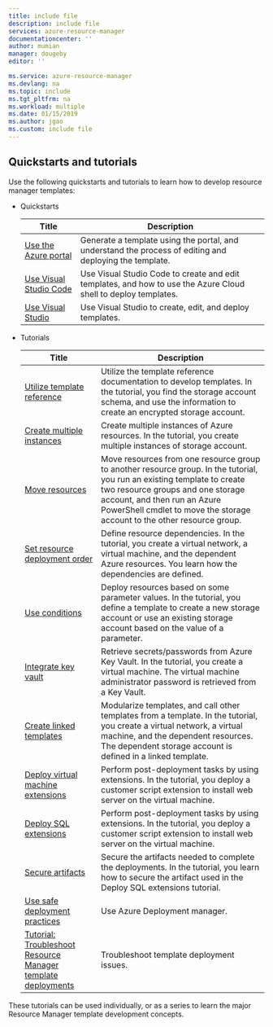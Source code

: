 ```yaml
---
title: include file
description: include file
services: azure-resource-manager
documentationcenter: ''
author: mumian
manager: dougeby
editor: ''

ms.service: azure-resource-manager
ms.devlang: na
ms.topic: include
ms.tgt_pltfrm: na
ms.workload: multiple
ms.date: 01/15/2019
ms.author: jgao
ms.custom: include file 
---
```


## Quickstarts and tutorials

Use the following quickstarts and tutorials to learn how to develop resource manager templates:

- Quickstarts

    |Title|Description|
    |------|-----|
    |[Use the Azure portal](../articles/azure-resource-manager/resource-manager-quickstart-create-templates-use-the-portal.md)|Generate a template using the portal, and understand the process of editing and deploying the template.|
    |[Use Visual Studio Code](../articles/azure-resource-manager/resource-manager-quickstart-create-templates-use-visual-studio-code.md)|Use Visual Studio Code to create and edit templates, and how to use the Azure Cloud shell to deploy templates.|
    |[Use Visual Studio](../articles/azure-resource-manager/vs-azure-tools-resource-groups-deployment-projects-create-deploy.md)|Use Visual Studio to create, edit, and deploy templates.|

- Tutorials

    |Title|Description|
    |------|-----|
    |[Utilize template reference](../articles/azure-resource-manager/resource-manager-tutorial-create-encrypted-storage-accounts.md)|Utilize the template reference documentation to develop templates. In the tutorial, you find the storage account schema, and use the information to create an encrypted storage account.|
    |[Create multiple instances](../articles/azure-resource-manager/resource-manager-tutorial-create-multiple-instances.md)|Create multiple instances of Azure resources. In the tutorial, you create multiple instances of storage account.|
    |[Move resources](../articles/azure-resource-manager/resource-manager-tutorial-move-resources.md)|Move resources from one resource group to another resource group. In the tutorial, you run an existing template to create two resource groups and one storage account, and then run an Azure PowerShell cmdlet to move the storage account to the other resource group.|
    |[Set resource deployment order](../articles/azure-resource-manager/resource-manager-tutorial-create-templates-with-dependent-resources.md)|Define resource dependencies. In the tutorial, you create a virtual network, a virtual machine, and the dependent Azure resources. You learn how the dependencies are defined.|
    |[Use conditions](../articles/azure-resource-manager/resource-manager-tutorial-use-conditions.md)|Deploy resources based on some parameter values. In the tutorial, you define a template to create a new storage account or use an existing storage account based on the value of a parameter.|
    |[Integrate key vault](../articles/azure-resource-manager/resource-manager-tutorial-use-key-vault.md)|Retrieve secrets/passwords from Azure Key Vault. In the tutorial, you create a virtual machine.  The virtual machine administrator password is retrieved from a Key Vault.|
    |[Create linked templates](../articles/azure-resource-manager/resource-manager-tutorial-create-linked-templates.md)|Modularize templates, and call other templates from a template. In the tutorial, you create a virtual network, a virtual machine, and the dependent resources.  The dependent storage account is defined in a linked template. |
    |[Deploy virtual machine extensions](../articles/azure-resource-manager/resource-manager-tutorial-deploy-vm-extensions.md)|Perform post-deployment tasks by using extensions. In the tutorial, you deploy a customer script extension to install web server on the virtual machine. |
    |[Deploy SQL extensions](../articles/azure-resource-manager/resource-manager-tutorial-deploy-sql-extensions-bacpac.md)|Perform post-deployment tasks by using extensions. In the tutorial, you deploy a customer script extension to install web server on the virtual machine. |
    |[Secure artifacts](../articles/azure-resource-manager/resource-manager-tutorial-secure-artifacts.md)|Secure the artifacts needed to complete the deployments. In the tutorial, you learn how to secure the artifact used in the Deploy SQL extensions tutorial. |
    |[Use safe deployment practices](../articles/azure-resource-manager/deployment-manager-tutorial.md)|Use Azure Deployment manager. |
    |[Tutorial: Troubleshoot Resource Manager template deployments](../articles/azure-resource-manager/resource-manager-tutorial-troubleshoot.md)|Troubleshoot template deployment issues.|

These tutorials can be used individually, or as a series to learn the major Resource Manager template development concepts.